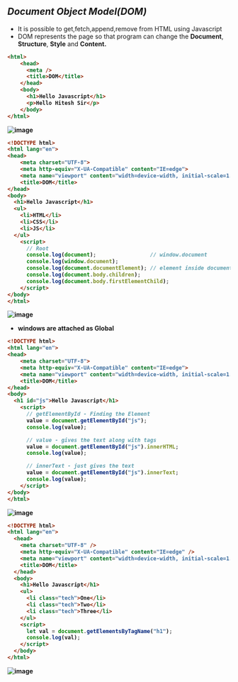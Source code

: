 ## _Document Object Model(DOM)_
- It is possible to get,fetch,append,remove from HTML using Javascript
- DOM represents the page so that program can change the <b>Document</b>, <b>Structure</b>, <b>Style</b> and <b>Content.</b> 

<b>

```html
<html>
    <head>
      <meta />
      <title>DOM</title>
    </head>
    <body>
      <h1>Hello Javascript</h1>
      <p>Hello Hitesh Sir</p>
    </body>
</html>
```


![image](https://user-images.githubusercontent.com/91872149/190841007-32495ce1-8b4f-474a-a619-afb49b695fdc.png)

```html
<!DOCTYPE html>
<html lang="en">
<head>
    <meta charset="UTF-8">
    <meta http-equiv="X-UA-Compatible" content="IE=edge">
    <meta name="viewport" content="width=device-width, initial-scale=1.0">
    <title>DOM</title>
</head>
<body>
  <h1>Hello Javascript</h1>
  <ul>
    <li>HTML</li>
    <li>CSS</li>
    <li>JS</li>
  </ul>
    <script>
      // Root
      console.log(document);                 // window.document
      console.log(window.document);
      console.log(document.documentElement); // element inside document
      console.log(document.body.children);
      console.log(document.body.firstElementChild);
    </script>
</body>
</html>
```  
![image](https://user-images.githubusercontent.com/91872149/190841556-2c71a492-241a-4933-b533-2d51ee64c4a4.png)
- windows are attached as Global

```html
<!DOCTYPE html>
<html lang="en">
<head>
    <meta charset="UTF-8">
    <meta http-equiv="X-UA-Compatible" content="IE=edge">
    <meta name="viewport" content="width=device-width, initial-scale=1.0">
    <title>DOM</title>
</head>
<body>
  <h1 id="js">Hello Javascript</h1>
    <script>
      // getElementById - Finding the Element
      value = document.getElementById("js");                
      console.log(value);

      // value - gives the text along with tags
      value = document.getElementById("js").innerHTML;                
      console.log(value);

      // innerText - just gives the text
      value = document.getElementById("js").innerText;                
      console.log(value);
    </script>
</body>
</html>
```
![image](https://user-images.githubusercontent.com/91872149/190841973-4164c702-ec28-4c0e-af0d-799d55c35f14.png)

```html
<!DOCTYPE html>
<html lang="en">
  <head>
    <meta charset="UTF-8" />
    <meta http-equiv="X-UA-Compatible" content="IE=edge" />
    <meta name="viewport" content="width=device-width, initial-scale=1.0" />
    <title>DOM</title>
  </head>
  <body>
    <h1>Hello Javascript</h1>
    <ul>
      <li class="tech">One</li>
      <li class="tech">Two</li>
      <li class="tech">Three</li>
    </ul>
    <script>
      let val = document.getElementsByTagName("h1");
      console.log(val);
    </script>
  </body>
</html>
```  
![image](https://user-images.githubusercontent.com/91872149/190842125-07f5cf9f-9254-48c7-a901-349224e4d7b5.png)

  </b>  
    
    
    

